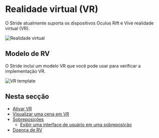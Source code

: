 # Realidade virtual (VR)

O Stride atualmente suporta os dispositivos Oculus Rift e Vive realidade virtual (VR).

![ Realidade virtual ](media/virtual-reality.png)

## Modelo de RV

O Stride inclui um modelo VR que você pode usar para verificar a implementação VR.

![VR template](media/template-virtual-reality.png)

## Nesta secção

* [Ativar VR](enable-vr.md)
* [Visualizar uma cena em VR](preview-a-scene-in-vr.md)
* [Sobreposições](overlays.md)
   * [Exibir uma interface de usuário em uma sobreposição](display-a-UI-in-an-overlay.md)
* [Doença de RV](vr-sickness.md)